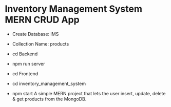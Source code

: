 # Inventory Management System MERN CRUD App
   - Create Database: IMS
   - Collection Name: products
     
   - cd Backend
   - npm run server
   
   - cd Frontend
   - cd inventory_management_system
   - npm start
A simple MERN project that lets the user insert, update, delete & get products from the MongoDB.
